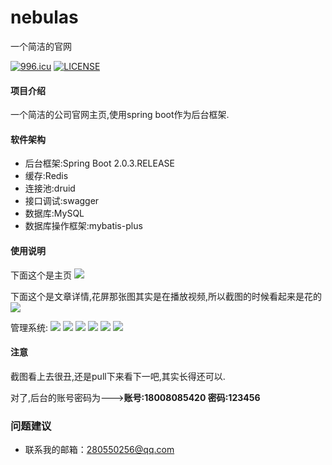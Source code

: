 # nebulas
一个简洁的官网

[![996.icu](https://img.shields.io/badge/link-996.icu-red.svg)](https://996.icu) [![LICENSE](https://img.shields.io/badge/license-Anti%20996-blue.svg)](https://github.com/996icu/996.ICU/blob/master/LICENSE)

#### 项目介绍
一个简洁的公司官网主页,使用spring boot作为后台框架.

#### 软件架构
- 后台框架:Spring Boot 2.0.3.RELEASE
- 缓存:Redis
- 连接池:druid
- 接口调试:swagger
- 数据库:MySQL
- 数据库操作框架:mybatis-plus


#### 使用说明


下面这个是主页
![](https://i.imgur.com/ZI9WOrz.jpg)

下面这个是文章详情,花屏那张图其实是在播放视频,所以截图的时候看起来是花的
![](https://i.imgur.com/P8f9uLI.jpg)


管理系统:
![](https://i.imgur.com/Rw4KD33.jpg)
![](https://i.imgur.com/7BJ3ZuA.jpg)
![](https://i.imgur.com/RgG8EDv.jpg)
![](https://i.imgur.com/HtydCEJ.jpg)
![](https://i.imgur.com/cX2ZAjw.jpg)
![](https://i.imgur.com/OK0oqLP.jpg)

#### 注意
截图看上去很丑,还是pull下来看下一吧,其实长得还可以.

对了,后台的账号密码为--->**账号:18008085420	密码:123456**

### 问题建议

- 联系我的邮箱：280550256@qq.com